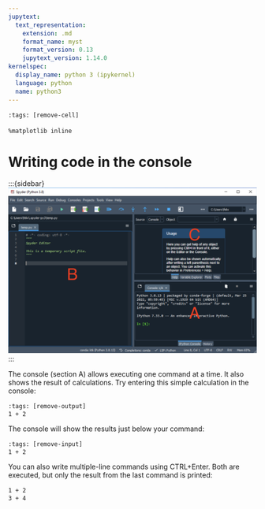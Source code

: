 ```yaml
---
jupytext:
  text_representation:
    extension: .md
    format_name: myst
    format_version: 0.13
    jupytext_version: 1.14.0
kernelspec:
  display_name: python 3 (ipykernel)
  language: python
  name: python3
---
```


```{code-cell} ipython3
:tags: [remove-cell]

%matplotlib inline
```


# Writing code in the console

:::{sidebar}
![Spyder screenshot](_static/images/spyder_screenshot.png)
:::

The console (section A) allows executing one command at a time. It also shows the result of calculations. Try entering this simple calculation in the console:

```{code-cell} ipython3
:tags: [remove-output]
1 + 2
```

The console will show the results just below your command:

```{code-cell} ipython3
:tags: [remove-input]
1 + 2
```

You can also write multiple-line commands using CTRL+Enter. Both are executed, but only the result from the last command is printed:

```{code-cell} ipython3
1 + 2
3 + 4
```
